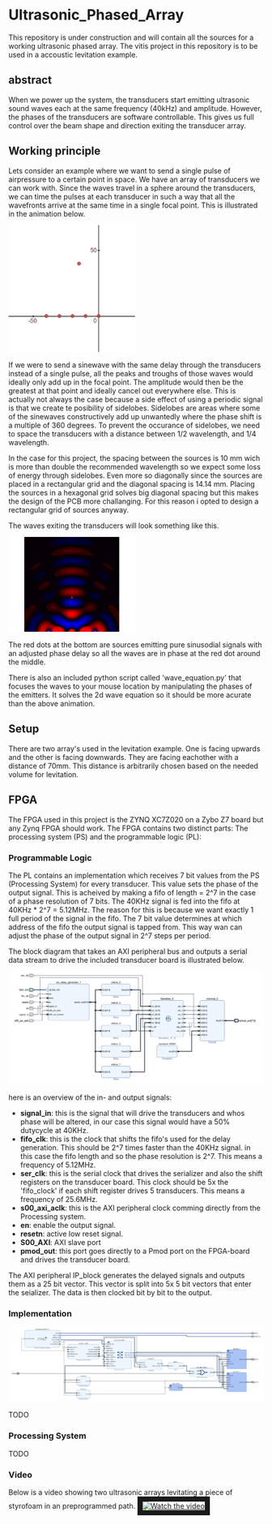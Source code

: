 # Ultrasonic_Phased_Array
This repository is under construction and will contain all the sources for a working ultrasonic phased array.
The vitis project in this repository is to be used in a accoustic levitation example.

## abstract
When we power up the system, the transducers start emitting ultrasonic sound waves each at the same frequency (40kHz) and amplitude. However, the phases of the transducers are software controllable. This gives us full control over the beam shape and direction exiting the transducer array.

## Working principle
Lets consider an example where we want to send a single pulse of airpressure to a certain point in space. We have an array of transducers we can work with. Since the waves travel in a sphere around the transducers, we can time the pulses at each transducer in such a way that all the wavefronts arrive at the same time in a single focal point. This is illustrated in the animation below.

[<img src="img/gifsmos_single_focus.gif" width="250px"/>]()

If we were to send a sinewave with the same delay through the transducers instead of a single pulse, all the peaks and troughs of those waves would ideally only add up in the focal point. The amplitude would then be the greatest at that point and ideally cancel out everywhere else. This is actually not always the case because a side effect of using a periodic signal is that we create te posibility of sidelobes. Sidelobes are areas where some of the sinewaves constructively add up unwantedly where the phase shift is a multiple of 360 degrees. To prevent the occurance of sidelobes, we need to space the transducers with a distance between 1/2 wavelength, and 1/4 wavelength. 


In the case for this project, the spacing between the sources is 10 mm wich is more than double the recommended wavelength so we expect some loss of energy through sidelobes. Even more so diagonally since the sources are placed in a rectangular grid and the diagonal spacing is 14.14 mm. Placing the sources in a hexagonal grid solves big diagonal spacing but this makes the design of the PCB more challanging. For this reason i opted to design a rectangular grid of sources anyway.

The waves exiting the transducers will look something like this.

[<img src="simulation/animation.gif" width="250px"/>]()

The red dots at the bottom are sources emitting pure sinusodial signals with an adjusted phase delay so all the waves are in phase at the red dot around the middle.

There is also an included python script called 'wave_equation.py' that focuses the waves to your mouse location by manipulating the phases of the emitters. It solves the 2d wave equation so it should be more acurate than the above animation.

## Setup
There are two array's used in the levitation example. One is facing upwards and the other is facing downwards. They are facing eachother with a distance of 70mm. This distance is arbitrarily chosen based on the needed volume for levitation.

## FPGA
The FPGA used in this project is the ZYNQ XC7Z020 on a Zybo Z7 board but any Zynq FPGA should work. The FPGA contains two distinct parts: The processing system (PS) and the programmable logic (PL):

### Programmable Logic
The PL contains an implementation which receives 7 bit values from the PS (Processing System) for every transducer. This value sets the phase of the output signal. This is acheived by making a fifo of length = 2^7 in the case of a phase resolution of 7 bits. The 40KHz signal is fed into the fifo at 40KHz * 2^7 = 5.12MHz. The reason for this is because we want exactly 1 full period of the signal in the fifo. The 7 bit value determines at which address of the fifo the output signal is tapped from. This way wan can adjust the phase of the output signal in 2^7 steps per period.


The block diagram that takes an AXI peripheral bus and outputs a serial data stream to drive the included transducer board is illustrated below. 

[<img src="Vivado\block_diagram\axi_phase_generator_to_Pmod.svg"/>]()

here is an overview of the in- and output signals:
- **signal_in**: this is the signal that will drive the transducers and whos phase will be altered, in our case this signal would have a 50% dutycycle at 40KHz.
- **fifo_clk**: this is the clock that shifts the fifo's used for the delay generation. This should be 2^7 times faster than the 40KHz signal. in this case the fifo length and so the phase resolution is 2^7. This means a frequency of 5.12MHz.
- **ser_clk**: this is the serial clock that drives the serializer and also the shift registers on the transducer board. This clock should be 5x the 'fifo_clock' if each shift register drives 5 transducers. This means a frequency of 25.6MHz.
- **s00_axi_aclk**: this is the AXI peripheral clock comming directly from the Processing system.
- **en**: enable the output signal.
- **resetn**: active low reset signal.
- **S00_AXI**: AXI slave port
- **pmod_out**: this port goes directly to a Pmod port on the FPGA-board and drives the transducer board.

The AXI peripheral IP_block generates the delayed signals and outputs them as a 25 bit vector. This vector is split into 5x 5 bit vectors that enter the seializer. The data is then clocked bit by bit to the output.

### Implementation
[<img src="Vivado\block_diagram\top_level_design.svg"/>]()

TODO

### Processing System
TODO

### Video
Below is a video showing two ultrasonic arrays levitating a piece of styrofoam in an preprogrammed path.
<a href="http://www.youtube.com/watch?feature=player_embedded&v=-Alf5AHHJVo" target="_blank">
 <img src="http://img.youtube.com/vi/-Alf5AHHJVo/mqdefault.jpg" alt="Watch the video" border="10" />
</a>
